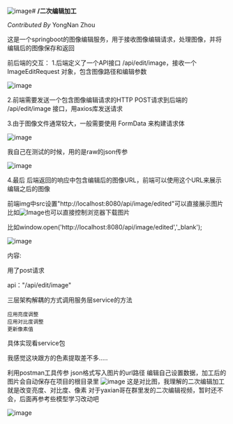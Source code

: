 ![image](https://github.com/user-attachments/assets/b38b993e-7ea1-413a-925c-1c95f26e4047)# **/二次编辑加工**

*Contributed By* YongNan Zhou

这是一个springboot的图像编辑服务，用于接收图像编辑请求，处理图像，并将编辑后的图像保存和返回

前后端的交互：
1.后端定义了一个API接口 /api/edit/image，接收一个 ImageEditRequest 对象，包含图像路径和编辑参数

![image](https://github.com/user-attachments/assets/3411afea-10ab-4c0d-9d42-3096b2fd3fcf)

2.前端需要发送一个包含图像编辑请求的HTTP POST请求到后端的 /api/edit/image 接口，用axios库发送请求

3.由于图像文件通常较大，一般需要使用 FormData 来构建请求体

![image](https://github.com/user-attachments/assets/8850b046-e62c-4a99-87ec-c398ce7834af)

我自己在测试的时候，用的是raw的json传参

![image](https://github.com/user-attachments/assets/e682dd21-03d7-4117-aab0-604263ea42c2)



4.最后  后端返回的响应中包含编辑后的图像URL，前端可以使用这个URL来展示编辑之后的图像

前端img中src设置"http://localhost:8080/api/image/edited"可以直接展示图片比如<img src="http://localhost:8080/api/image/edited" alt="Image">也可以直接控制浏览器下载图片

比如window.open('http://localhost:8080/api/image/edited','_blank');

![image](https://github.com/user-attachments/assets/0f3a4b7a-4abd-4059-9ec7-16f7b560a919)




内容:

用了post请求

api："/api/edit/image"

三层架构解耦的方式调用服务层service的方法

```
应用亮度调整
应用对比度调整
更新像素值
```

具体实现看service包

我感觉这块跟方的色素提取差不多.....

利用postman工具传参
json格式写入图片的url路径
编辑自己设置数据，加工后的图片会自动保存在项目的根目录里
![image](https://github.com/user-attachments/assets/8cdc6963-9ed6-4413-bbe5-28b2aa7264f2)
这是对比图，我理解的二次编辑加工就是改变亮度、对比度、像素
对于yaxian哥在群里发的二次编辑视频，暂时还不会，后面再参考些模型学习改动吧

![image](https://github.com/user-attachments/assets/a1f6c57d-e462-435d-b878-1df9e86ef6df)
